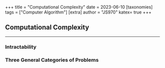+++
title = "Computational Complexity"
date = 2023-06-10
[taxonomies]
tags = ["Computer Algorithm"]
[extra]
author = "JS970"
katex= true
+++
## Computational Complexity
---
### Intractability


### Three General Categories of Problems
